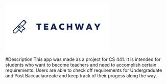 ![alt text](https://github.com/mmaks8/TeachWayApp/blob/master/TeachWay/TeachWay/TeachWay.Android/Resources/drawable/TeachWay_logo.png)

#Description
This app was made as a project for CS 441. It is intended for students who want to become teachers and need to accomplish certain requirements. 
Users are able to check off requirements for Undergraduate and Post Baccaclaureate and keep track of their progess along the way.
